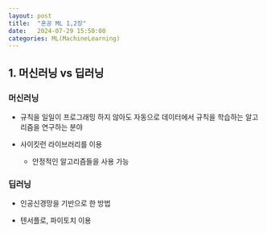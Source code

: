 ```yaml
---
layout: post
title:  "혼공 ML 1,2장"
date:   2024-07-29 15:50:00
categories: ML(MachineLearning)
---
```



## 1. 머신러닝 vs 딥러닝

 ### 머신러닝
 
 - 규칙을 일일이 프로그래밍 하지 않아도 자동으로 데이터에서 규칙을 학습하는 알고리즘을 연구하는 분야
 
 - 사이킷런 라이브러리를 이용
   
   - 안정적인 알고리즘들을 사용 가능


 ### 딥러닝

 - 인공신경망을 기반으로 한 방법

 - 텐서플로, 파이토치 이용
 

 